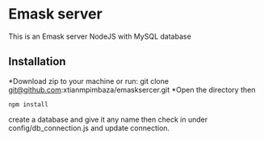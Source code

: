 
# Emask server

This is an Emask server NodeJS with MySQL database
 


## Installation
*Download zip to your machine or run:
    git clone git@github.com:xtianmpimbaza/emasksercer.git
*Open the directory
then

    npm install


	
create a database and give it any name then check in under config/db_connection.js and update connection.

